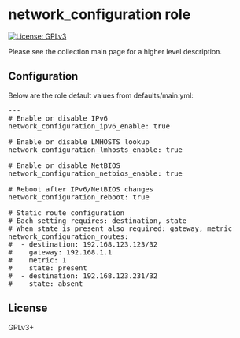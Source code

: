 # network_configuration role

[![License: GPLv3](https://img.shields.io/badge/license-GPLv3-brightgreen.svg)](https://www.gnu.org/licenses/gpl-3.0)

Please see the collection main page for a higher level description.

## Configuration

Below are the role default values from defaults/main.yml:

<pre>
---
# Enable or disable IPv6
network_configuration_ipv6_enable: true

# Enable or disable LMHOSTS lookup
network_configuration_lmhosts_enable: true

# Enable or disable NetBIOS
network_configuration_netbios_enable: true

# Reboot after IPv6/NetBIOS changes
network_configuration_reboot: true

# Static route configuration
# Each setting requires: destination, state
# When state is present also required: gateway, metric
network_configuration_routes:
#  - destination: 192.168.123.123/32
#    gateway: 192.168.1.1
#    metric: 1
#    state: present
#  - destination: 192.168.123.231/32
#    state: absent
</pre>

## License

GPLv3+
